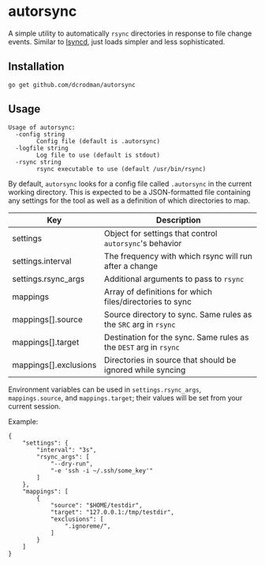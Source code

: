 # autorsync

A simple utility to automatically `rsync` directories in response to file change events. Similar to
[lsyncd](https://github.com/axkibe/lsyncd), just loads simpler and less sophisticated.

## Installation

    go get github.com/dcrodman/autorsync

## Usage

```
Usage of autorsync:
  -config string
        Config file (default is .autorsync)
  -logfile string
        Log file to use (default is stdout)
  -rsync string
        rsync executable to use (default /usr/bin/rsync)
```

By default, `autorsync` looks for a config file called `.autorsync` in the current working directory. This 
is expected to be a JSON-formatted file containing any settings for the tool as well as a definition of which
directories to map.

| Key | Description |
| --- | ----------- |
| settings | Object for settings that control `autorsync`'s behavior |
| settings.interval | The frequency with which rsync will run after a change |
| settings.rsync_args | Additional arguments to pass to `rsync` |
| mappings | Array of definitions for which files/directories to sync |
| mappings[].source | Source directory to sync. Same rules as the `SRC` arg in `rsync` |
| mappings[].target | Destination for the sync. Same rules as the `DEST` arg in `rsync` |
| mappings[].exclusions | Directories in source that should be ignored while syncing | 

Environment variables can be used in `settings.rsync_args`, `mappings.source`, and `mappings.target`; their values
will be set from your current session.

Example:
```
{
    "settings": {
        "interval": "3s",
        "rsync_args": [
            "--dry-run",
            "-e 'ssh -i ~/.ssh/some_key'"
        ]
    },
    "mappings": [
        {
            "source": "$HOME/testdir",
            "target": "127.0.0.1:/tmp/testdir",
            "exclusions": [
                ".ignoreme/",
            ]
        }
    ]
}
```
